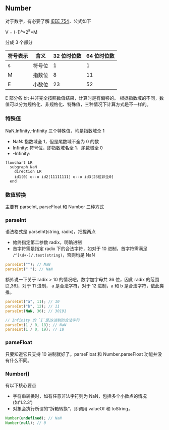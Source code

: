 ## Number

对于数字，有必要了解 [IEEE 754](https://baike.baidu.com/item/IEEE%20754/3869922)，公式如下

<p>
V = (-1)<sup>s</sup>*2<sup>E</sup>*M
</p>

分成 3 个部分

| 符号表示 | 含义   | 32 位时位数 | 64 位时位数 |
| -------- | ------ | ----------- | ----------- |
| s        | 符号位 | 1           | 1           |
| M        | 指数位 | 8           | 11          |
| E        | 小数位 | 23          | 52          |

E 部分各 bit 并非完全按照数值结果，计算时是有偏移的。
根据指数域的不同，数值可以分为规格化、非规格化、特殊值，三种情况下计算方式是不一样的。

### 特殊值

NaN,Infinity,-Infinity 三个特殊值，均是指数域全 1

- NaN: 指数域全 1，但是尾数域不全为 0 的数
- Infinity: 符号位，即指数域名全 1，尾数域全 0
- -Infinity:

```mermaid
flowchart LR
  subgraph NaN
    direction LR
    id1(0) o--o id2[11111111] o--o id3[23位非全0]
  end

```

### 数值转换

主要有 parseInt, parseFloat 和 Number 三种方式

### parseInt

语法格式是 parseInt(string, radix)，把握两点

- 始终指定第二参数 radix，明确进制
- 首字符需是指定 radix 下的合法字符，如对于 10 进制，首字符需满足 `/^[\d+-]/.test(string)`，否则均是 NaN

```js
parseInt(""); // NaN
parseInt(" "); // NaN
```

额外说一下关于 radix > 10 的情况吧。数字加字母共 36 位，因此 radix 的范围 [2,36]，对于 11 进制， a 是合法字符，对于 12 进制，a 和 b 是合法字符，依此类推。

```js
parseInt("a", 11); // 10
parseInt("b", 12); // 11
parseInt(NaN, 36); // 30191

// Infinity 的 `I`是19进制的合法字符
parseInt(1 / 0, 18); // NaN
parseInt(1 / 0, 19); // 18
```

### parseFloat

只要知道它只支持 10 进制就好了。parseFloat 和 Number.parseFloat 功能并没有什么不同。

### Number()

有以下核心要点

- 字符串转换时，如有任意非法字符则为 NaN，包括多个小数点的情况(如'1.2.3')
- 对象会执行所谓的”拆箱转换“，即调用 valueOf 和 toString，

```js
Number(undefined); // NaN
Number(null); // 0
```

